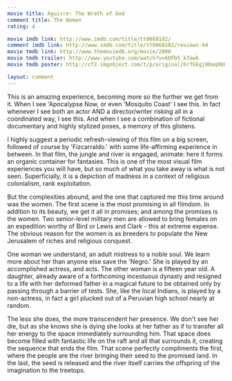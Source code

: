 ```yaml
---
movie title: Aguirre: The Wrath of God
comment title: The Women
rating: 4

movie imdb link: http://www.imdb.com/title/tt0068182/
comment imdb link: http://www.imdb.com/title/tt0068182/reviews-44
movie tmdb link: http://www.themoviedb.org/movie/2000
movie tmdb trailer: http://www.youtube.com/watch?v=6DFb5_k7awk
movie tmdb poster: http://cf2.imgobject.com/t/p/original/6rfGEgj80aq9bKaY9yXHdDyFVOd.jpg

layout: comment
---
```


This is an amazing experience, becoming more so the further we get from it. When I see 'Apocalypse Now, or even 'Mosquito Coast' I see this. In fact whenever I see both an actor AND a director/writer risking all in a coordinated way, I see this. And when I see a combination of fictional documentary and highly stylized poses, a memory of this glistens.

I highly suggest a periodic refresh-viewing of this film on a big screen, followed of course by 'Fizcarraldo.' with some life-affirming experience in between. In that film, the jungle and river is engaged, animate: here it forms an organic container for fantasies. This is one of the most visual film experiences you will have, but so much of what you take away is what is not seen. Superficially, it is a depiction of madness in a context of religious colonialism, rank exploitation. 

But the complexities abound, and the one that captured me this time around was the women. The first scene is the most promising in all filmdom. In addition to its beauty, we get it all in promises; and among the promises is the women. Two senior-level military men are allowed to bring females on an expedition worthy of Bird or Lewis and Clark - this at extreme expense. The obvious reason for the women is as breeders to populate the New Jerusalem of riches and religious conquest.

One woman we understand, an adult mistress to a noble soul. We learn more about her than anyone else save the 'Negro.' She is played by an accomplished actress, and acts. The other woman is a fifteen year old. A daughter, already aware of a forthcoming incestuous dynasty and resigned to a life with her deformed father in a magical future to be obtained only by passing through a barrier of tests. She, like the local Indians, is played by a non-actress, in fact a girl plucked out of a Peruvian high school nearly at random.

The less she does, the more transcendent her presence. We don't see her die, but as she knows she is dying she looks at her father as if to transfer all her energy to the space immediately surrounding him. That space does become filled with fantastic life on the raft and all that surrounds it, creating the sequence that ends the film. That scene perfectly compliments the first, where the people are the river bringing their seed to the promised land. In the last, the seed is released and the river itself carries the offspring of the imagination to the treetops.
